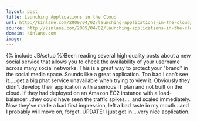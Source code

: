 ```yaml
---
layout: post
title: Launching Applications in the Cloud
url: http://kinlane.com/2009/04/02/launching-applications-in-the-cloud/
source: http://kinlane.com/2009/04/02/launching-applications-in-the-cloud/
domain: kinlane.com
image: 
---
```

{% include JB/setup %}Been reading several high quality posts about a new social service that allows you to check the availability of your username across many social networks. This is a great way to protect your "brand" in the social media space. Sounds like a great application. Too bad I can't see it.....get a big phat service unavailable when trying to view it. Obviously they didn't develop their application with a serious IT plan and not built on the cloud. If they had deployed on an Amazon EC2 instance with a load-balancer...they could have seen the traffic spikes.... and scaled immediately. Now they've made a bad first impression, left a bad taste in my mouth...and I probably will move on, forget. UPDATE: I just got in....very nice application.